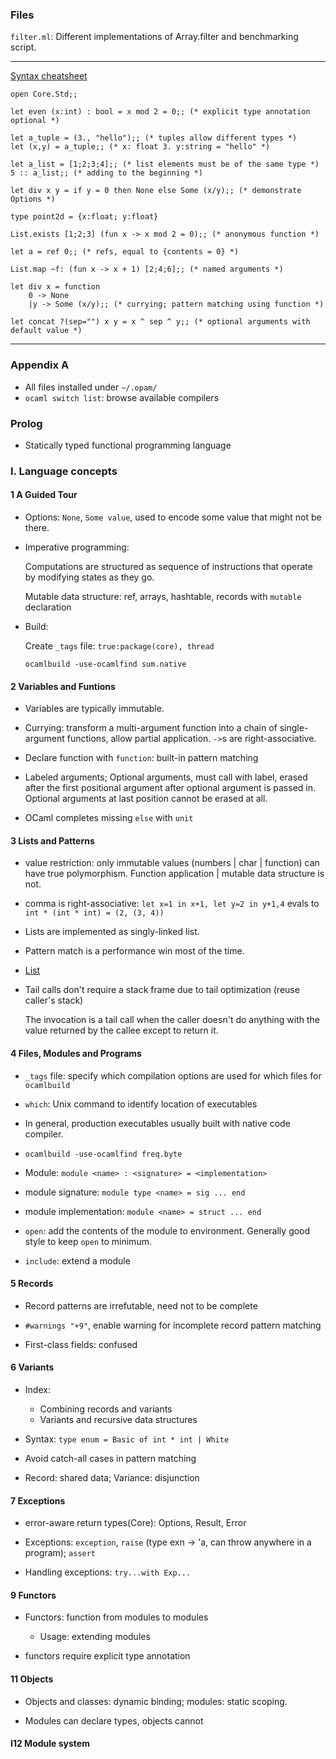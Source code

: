 ### Files

`filter.ml`: Different implementations of Array.filter and benchmarking script.

* * *

[Syntax cheatsheet](http://www.ocamlpro.com/files/ocaml-lang.pdf)


    open Core.Std;;

    let even (x:int) : bool = x mod 2 = 0;; (* explicit type annotation optional *)
    
    let a_tuple = (3., "hello");; (* tuples allow different types *)
    let (x,y) = a_tuple;; (* x: float 3. y:string = "hello" *)

    let a_list = [1;2;3;4];; (* list elements must be of the same type *)
    5 :: a_list;; (* adding to the beginning *)

    let div x y = if y = 0 then None else Some (x/y);; (* demonstrate Options *)
    
    type point2d = {x:float; y:float}

    List.exists [1;2;3] (fun x -> x mod 2 = 0);; (* anonymous function *)

    let a = ref 0;; (* refs, equal to {contents = 0} *)

    List.map ~f: (fun x -> x + 1) [2;4;6];; (* named arguments *)

    let div x = function 
        0 -> None
        |y -> Some (x/y);; (* currying; pattern matching using function *)

    let concat ?(sep="") x y = x ^ sep ^ y;; (* optional arguments with default value *)

---

### Appendix A

* All files installed under `~/.opam/`
* `ocaml switch list`: browse available compilers

### Prolog

* Statically typed functional programming language

### I. Language concepts

#### 1 A Guided Tour

* Options: `None`, `Some value`, used to encode some value that might not be there. 

* Imperative programming:

     Computations are structured as sequence of instructions that operate by modifying states as they go.

     Mutable data structure: ref, arrays, hashtable, records with `mutable` declaration


* Build:

     Create `_tags` file: `true:package(core), thread`

     `ocamlbuild -use-ocamlfind sum.native`

#### 2 Variables and Funtions

* Variables are typically immutable.

* Currying: transform a multi-argument function into a chain of single-argument functions, allow partial application. `->`s are right-associative.

* Declare function with `function`: built-in pattern matching

* Labeled arguments; Optional arguments, must call with label, erased after the first positional argument after optional argument is passed in. Optional arguments at last position cannot be erased at all.

* OCaml completes missing `else` with `unit`

#### 3 Lists and Patterns

* value restriction: only immutable values (numbers | char | function) can have true polymorphism. Function application | mutable data structure is not.

* comma is right-associative: `let x=1 in x+1, let y=2 in y+1,4` evals to `int * (int * int) = (2, (3, 4))`
* Lists are implemented as singly-linked list.

* Pattern match is a performance win most of the time.

* [List](https://ocaml.janestreet.com/ocaml-core/latest/doc/core_kernel/Core_list.html)

* Tail calls don't require a stack frame due to tail optimization (reuse caller's stack)

     The invocation is a tail call when the caller doesn't do anything with the value returned by the callee except to return it.

#### 4 Files, Modules and Programs

* `_tags` file: specify which compilation options are used for which files for `ocamlbuild`

* `which`: Unix command to identify location of executables

* In general, production executables usually built with native code compiler.

* `ocamlbuild -use-ocamlfind freq.byte`

* Module: `module <name> : <signature> = <implementation>`

* module signature: `module type <name> = sig ... end`

* module implementation: `module <name> = struct ... end`

* `open`: add the contents of the module to environment. Generally good style to keep `open` to minimum.

* `include`: extend a module

#### 5 Records

* Record patterns are irrefutable, need not to be complete

* `#warnings "+9"`, enable warning for incomplete record pattern matching

* First-class fields: confused

#### 6 Variants

* Index:
    * Combining records and variants
    * Variants and recursive data structures

* Syntax: `type enum = Basic of int * int | White`

* Avoid catch-all cases in pattern matching 

* Record: shared data; Variance: disjunction

#### 7 Exceptions

* error-aware return types(Core): Options, Result,  Error

* Exceptions: `exception`, `raise` (type exn -> 'a, can throw anywhere in a program); `assert`

* Handling exceptions: `try...with Exp...`

#### 9 Functors

* Functors: function from modules to modules
    
    * Usage: extending modules

* functors require explicit type annotation

#### 11 Objects

* Objects and classes: dynamic binding; modules: static scoping. 

* Modules can declare types, objects cannot

#### I12 Module system

